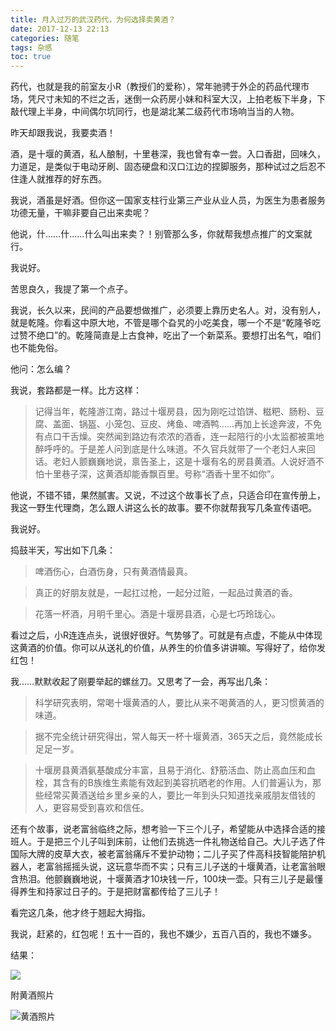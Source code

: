 ```yaml
---
title: 月入过万的武汉药代，为何选择卖黄酒？
date: 2017-12-13 22:13
categories: 随笔
tags: 杂感
toc: true
---
```

药代，也就是我的前室友小R（教授们的爱称），常年驰骋于外企的药品代理市场，凭尺寸未知的不烂之舌，迷倒一众药房小妹和科室大汉，上拍老板下半身，下敲代理上半身，中间偶尔坑同行，也是湖北某二级药代市场响当当的人物。
 
昨天却跟我说，我要卖酒！

酒，是十堰的黄酒，私人酿制，十里巷深，我也曾有幸一尝。入口香甜，回味久，力道足，是类似于电动牙刷、固态硬盘和汉口江边的捏脚服务，那种试过之后忍不住逢人就推荐的好东西。

我说，酒虽是好酒。但你这一国家支柱行业第三产业从业人员，为医生为患者服务功德无量，干嘛非要自己出来卖呢？

他说，什……什……什么叫出来卖？！别管那么多，你就帮我想点推广的文案就行。

我说好。

苦思良久，我提了第一个点子。

我说，长久以来，民间的产品要想做推广，必须要上靠历史名人。对，没有别人，就是乾隆。你看这中原大地，不管是哪个旮旯的小吃美食，哪一个不是“乾隆爷吃过赞不绝口”的。乾隆简直是上古食神，吃出了一个新菜系。要想打出名气，咱们也不能免俗。

他问：怎么编？

我说，套路都是一样。比方这样：

>记得当年，乾隆游江南，路过十堰房县，因为刚吃过馅饼、糍粑、肠粉、豆腐、盖面、锅盔、小笼包、豆皮、烤鱼、啤酒鸭……再加上长途奔波，不免有点口干舌燥。突然闻到路边有浓浓的酒香，连一起陪行的小太监都被熏地醉呼呼的。于是差人问到底是什么味道。不久官兵就带了一个老妇人来回话。老妇人颤巍巍地说，禀告圣上，这是十堰有名的房县黄酒。人说好酒不怕十里巷子深，这黄酒却能香飘百里。号称“酒香十里不如你”。

他说，不错不错，果然腻害。又说，不过这个故事长了点，只适合印在宣传册上，我这一野生代理商，怎么跟人讲这么长的故事。要不你就帮我写几条宣传语吧。

我说好。

捣鼓半天，写出如下几条：

>啤酒伤心，白酒伤身，只有黄酒情最真。

>真正的好朋友就是，一起扛过枪，一起分过赃，一起品过黄酒的香。

>花落一杯酒，月明千里心。酒是十堰房县酒，心是七巧玲珑心。

看过之后，小R连连点头，说很好很好。气势够了。可就是有点虚，不能从中体现这黄酒的价值。你可以从送礼的价值，从养生的价值多讲讲嘛。写得好了，给你发红包！

我……默默收起了刚要举起的螺丝刀。又思考了一会，再写出几条：

>科学研究表明，常喝十堰黄酒的人，要比从来不喝黄酒的人，更习惯黄酒的味道。

>据不完全统计研究得出，常人每天一杯十堰黄酒，365天之后，竟然能成长足足一岁。

>十堰房县黄酒氨基酸成分丰富，且易于消化、舒筋活血、防止高血压和血栓，其含有的B族维生素能有效起到美容抗晒老的作用。人们普遍认为，那些经常买黄酒送给乡里乡亲的人，要比一年到头只知道找亲戚朋友借钱的人，更容易受到喜欢和信任。

还有个故事，说老富翁临终之际，想考验一下三个儿子，希望能从中选择合适的接班人。于是把三个儿子叫到床前，让他们去挑选一件礼物送给自己。大儿子选了件国际大牌的皮草大衣，被老富翁痛斥不爱护动物；二儿子买了件高科技智能陪护机器人，老富翁摇摇头说，这玩意华而不实；只有三儿子送的十堰黄酒，让老富翁眼含热泪。他颤巍巍地说，十堰黄酒才10块钱一斤，100块一壶。只有三儿子是最懂得养生和持家过日子的。于是把财富都传给了三儿子！

看完这几条，他才终于翘起大拇指。

我说，赶紧的，红包呢！五十一百的，我也不嫌少，五百八百的，我也不嫌多。

结果：

![](http://upload-images.jianshu.io/upload_images/29336-b9432ab29ee11e36.jpg?imageMogr2/auto-orient/strip%7CimageView2/2/w/1240)

附黄酒照片

![黄酒照片](http://upload-images.jianshu.io/upload_images/29336-d17559a8997eb0dc.jpg?imageMogr2/auto-orient/strip%7CimageView2/2/w/1240)

